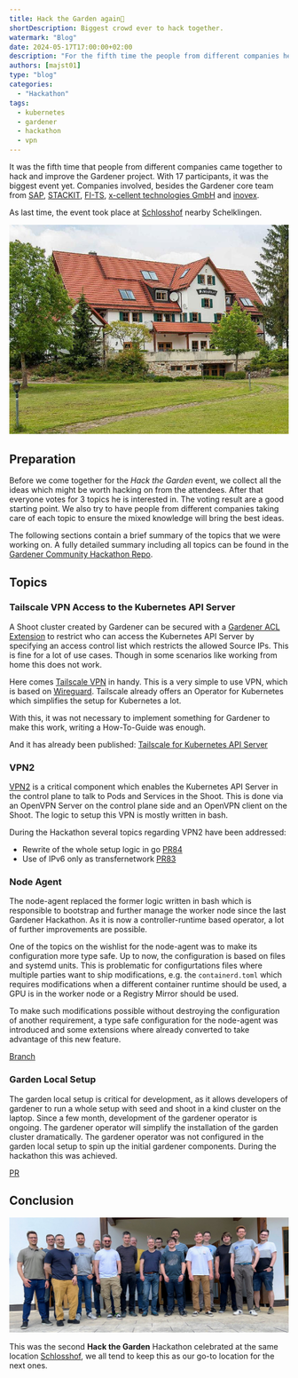 ```yaml
---
title: Hack the Garden again🔨
shortDescription: Biggest crowd ever to hack together.
watermark: "Blog"
date: 2024-05-17T17:00:00+02:00
description: "For the fifth time the people from different companies held the Gardener Hackathon to hack together"
authors: [majst01]
type: "blog"
categories:
  - "Hackathon"
tags:
  - kubernetes
  - gardener
  - hackathon
  - vpn
---
```


It was the fifth time that people from different companies came together to hack and improve the Gardener project.
With 17 participants, it was the biggest event yet.
Companies involved, besides the Gardener core team from [SAP](https://sap.com), [STACKIT](https://stackit.de), [FI-TS](https://f-i-ts.de), [x-cellent technologies GmbH](https://www.x-cellent.com) and [inovex](https://www.inovex.de/).

<!-- truncate -->

As last time, the event took place at [Schlosshof](https://schlosshof-info.de) nearby Schelklingen.

![](schlosshof.jpg)

## Preparation

Before we come together for the _Hack the Garden_ event, we collect all the ideas which might be worth hacking on from the attendees. After that everyone votes for 3 topics he is interested in. The voting result are a good starting point. We also try to have people from different companies taking care of each topic to ensure the mixed knowledge will bring the best ideas.

The following sections contain a brief summary of the topics that we were working on. A fully detailed summary including all topics can be found in the [Gardener Community Hackathon Repo](https://github.com/gardener-community/hackathon/tree/main/2024-05_Schelklingen).

## Topics

### Tailscale VPN Access to the Kubernetes API Server

A Shoot cluster created by Gardener can be secured with a [Gardener ACL Extension](https://github.com/stackitcloud/gardener-extension-acl) to restrict who can access the Kubernetes API Server by specifying an access control list which restricts the allowed Source IPs. This is fine for a lot of use cases. Though in some scenarios like working from home this does not work.

Here comes [Tailscale VPN](https://tailscale.com) in handy. This is a very simple to use VPN, which is based on [Wireguard](https://wireguard.com). Tailscale already offers an Operator for Kubernetes which simplifies the setup for Kubernetes a lot.

With this, it was not necessary to implement something for Gardener to make this work, writing a How-To-Guide was enough.

And it has already been published: [Tailscale for Kubernetes API Server](https://gardener.cloud/docs/guides/administer-shoots/tailscale/)

### VPN2

[VPN2](https://github.com/gardener/vpn2) is a critical component which enables the Kubernetes API Server in the control plane to talk to Pods and Services in the Shoot. This is done via an OpenVPN Server on the control plane side and an OpenVPN client on the Shoot. The logic to setup this VPN is mostly written in bash.

During the Hackathon several topics regarding VPN2 have been addressed:

- Rewrite of the whole setup logic in go [PR84](https://github.com/gardener/vpn2/pull/84)
- Use of IPv6 only as transfernetwork [PR83](https://github.com/gardener/vpn2/pull/83)

### Node Agent

The node-agent replaced the former logic written in bash which is responsible to bootstrap and further manage the worker node since the last Gardener Hackathon.
As it is now a controller-runtime based operator, a lot of further improvements are possible.

One of the topics on the wishlist for the node-agent was to make its configuration more type safe. Up to now, the configuration is based on files and systemd units. This is problematic for configurtations files where multiple parties want to ship modifications, e.g. the `containerd.toml` which requires modifications when a different container runtime should be used, a GPU is in the worker node or a Registry Mirror should be used.

To make such modifications possible without destroying the configuration of another requirement, a type safe configuration for the node-agent was introduced and some extensions where already converted to take advantage of this new feature.

[Branch](https://github.com/metal-stack/gardener/tree/enh.osc-api)

### Garden Local Setup

The garden local setup is critical for development, as it allows developers of gardener to run a whole setup with seed and shoot in a kind cluster on the laptop.
Since a few month, development of the gardener operator is ongoing. The gardener operator will simplify the installation of the garden cluster dramatically.
The gardener operator was not configured in the garden local setup to spin up the initial gardener components. During the hackathon this was achieved.

[PR](https://github.com/gardener/gardener/pull/9763)

## Conclusion

![](attendees.jpg)

This was the second **Hack the Garden** Hackathon celebrated at the same location [Schlosshof](https://schlosshof-info.de), we all tend to keep this as our go-to location for the next ones.

